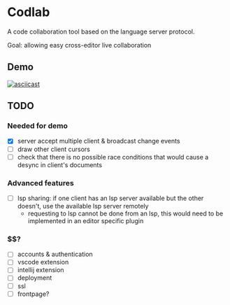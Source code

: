 # Codlab

A code collaboration tool based on the language server protocol.

Goal: allowing easy cross-editor live collaboration

## Demo

[![asciicast](https://asciinema.org/a/YpQHnMfWUyjrMWXMEJrXuUrg7.svg)](https://asciinema.org/a/YpQHnMfWUyjrMWXMEJrXuUrg7)

## TODO

### Needed for demo

- [x] server accept multiple client & broadcast change events
- [ ] draw other client cursors
- [ ] check that there is no possible race conditions that would cause a desync
      in client's documents

### Advanced features

- [ ] lsp sharing: if one client has an lsp server available but the other
      doesn't, use the available lsp server remotely
  - requesting to lsp cannot be done from an lsp, this would need to be
    implemented in an editor specific plugin

### $$?

- [ ] accounts & authentication
- [ ] vscode extension
- [ ] intellij extension
- [ ] deployment
- [ ] ssl
- [ ] frontpage?

